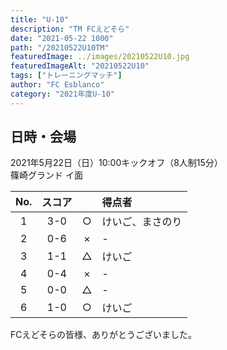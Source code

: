 ```yaml
---
title: "U-10"
description: "TM FCえどそら"
date: "2021-05-22 1000"
path: "/20210522U10TM"
featuredImage: ../images/20210522U10.jpg
featuredImageAlt: "20210522U10"
tags: ["トレーニングマッチ"]
author: "FC Esblanco"
category: "2021年度U-10"
---
```


## 日時・会場

2021年5月22日（日）10:00キックオフ（8人制15分）  
篠崎グランド イ面

<script src="https://adm.shinobi.jp/s/f9835040bccb6582c56df68b8f5ecca7"></script>


| No.| スコア |   | 得点者  |
|:--:|:------:|:-:|:--------|
| 1  | 3-0    | ○ |けいご、まさのり  |
| 2  | 0-6    | × |-       |
| 3  | 1-1    | △ |けいご   |
| 4  | 0-4    | × |-       |
| 5  | 0-0    | △ |-   |
| 6  | 1-0    | ○ |けいご       |


FCえどそらの皆様、ありがとうございました。
